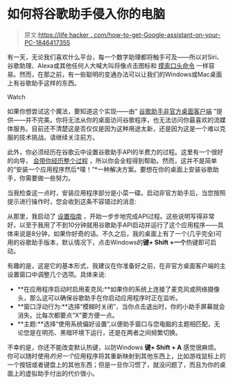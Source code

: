# 如何将谷歌助手侵入你的电脑

> 原文:[https://life hacker . com/how-to-get-Google-assistant-on-your-PC-1846417355](https://lifehacker.com/how-to-get-google-assistant-on-your-pc-1846417355)

有一天，无论我们喜欢什么平台，每一个数字助理都将触手可及——所以对Siri、谷歌助理、Alexa或其他任何人大喊大叫将像点击图标和 [摸索口头命令](https://lifehacker.com/how-to-get-an-amazon-echo-to-tell-you-a-rooms-temperatu-1846399889) 一样容易。然而，在那之前，有一些聪明的变通办法可以让我们的Windows或Mac桌面上有谷歌助手这样的东西。

Watch

如果你想尝试这个魔法，要知道这个实现——由“ [谷歌助手非官方桌面客户端](https://github.com/Melvin-Abraham/Google-Assistant-Unofficial-Desktop-Client) ”提供——并不完美。你将无法从你的桌面访问谷歌程序，也无法访问你最喜欢的流媒体服务。目前还不清楚这是否仅仅是因为这种用途太新，还是因为这是一个难以克服的技术挑战。请继续关注前方。

此外，你必须经历在谷歌云中设置谷歌助手API的半费力的过程。这里有一个很好的向导， [会带你经历整个过程](https://github.com/Melvin-Abraham/Google-Assistant-Unofficial-Desktop-Client/wiki/Setup-Authentication-for-Google-Assistant-Unofficial-Desktop-Client) ，所以你会全程得到帮助。然而，这并不是简单的“安装一个应用程序然后*噗！”*一种解决方案。要想在你的桌面上安装谷歌助手，你需要做一些努力。

当我检查这一点时，安装应用程序部分是小菜一碟。启动非官方助手后，当您按照提示进行操作时，您会收到这条不容错过的消息:

从那里，我启动了 [设置指南](https://github.com/Melvin-Abraham/Google-Assistant-Unofficial-Desktop-Client/wiki/Setup-Authentication-for-Google-Assistant-Unofficial-Desktop-Client) ，开始一步步地完成API过程。这些说明写得非常好，以至于我用了不到10分钟就用谷歌助手API启动并运行了这个应用程序——具体来说是8分钟，如果你好奇的话。不久之后，我的桌面上有了一个(几乎完全)可用的谷歌助手版本，默认情况下，点击Windows的**键+ Shift +一个**热键即可启动。

有趣的是，这是它的基本形式，我建议在你准备好之前，在非官方桌面客户端的主设置窗口中调整几个选项。具体来说:

*   **在应用程序启动时启用麦克风:**如果你的系统上连接了麦克风或网络摄像头，那么这可以确保谷歌助手在你启动应用程序时正在监听。
*   **窗口浮动行为:**选择“模糊时关闭”，当你点击退出时，你的小助手屏幕就会消失。比每次都要点“X”要方便一点。
*   **主题:**选择“使用系统偏好设置”,以便助手窗口与您电脑的主题相匹配，无论您是在明亮、黑暗环境下运行，还是在两者之间频繁切换。

不幸的是，你还不能改变默认热键，以防Windows **键+ Shift + A** 感觉很麻烦。你可以随时使用*的另一个*应用程序将其重新映射到其他东西上，比如游戏鼠标上的一个按钮或者键盘上的其他东西；但是一旦你习惯了，就没问题了，而且为你的桌面上的虚拟助手付出的代价很小。